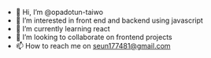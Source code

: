 - 👋 Hi, I’m @opadotun-taiwo
- 👀 I’m interested in front end and backend using javascript
- 🌱 I’m currently learning react
- 💞️ I’m looking to collaborate on frontend projects
- 📫 How to reach me on seun177481@gmail.com

<!---
opadotun-taiwo/opadotun-taiwo is a ✨ special ✨ repository because its `README.md` (this file) appears on your GitHub profile.
You can click the Preview link to take a look at your changes.
--->
